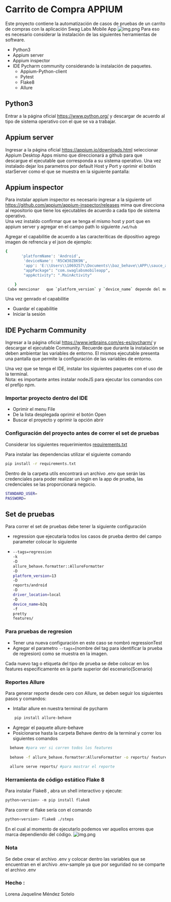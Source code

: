 
# Carrito de Compra APPIUM

Este proyecto contiene la automatización de casos de pruebas de un carrito de compras con la aplicación
Swag Labs Mobile App
![img.png](img/App_swaglabs.png)
Para eso es necesario considerar la instalación de las siguientes herramientas de software.

* Python3
* Appium server
* Appium inspector
* IDE Pycharm community considerando la instalación de paquetes.
    * Appium-Python-client
    * Pytest
    * Flake8
    * Allure

## Python3
Entrar a la página oficial https://www.python.org/ y descargar de acuerdo al tipo de sistema operativo con el que se va a trabajar.  

## Appium server
Ingresar a la página oficial https://appium.io/downloads.html seleccionar Appium Desktop Apps mismo que direccionará a github para que descargue el ejecutable que corresponda a su sistema operativo.
Una vez instalado dejar los parametros por default Host y Port y oprimir el botón starServer como el que se muestra en la siguiente pantalla:
   


## Appium inspector
Para instalar appium inspector es necesario ingresar a la siguiente url https://github.com/appium/appium-inspector/releases mima que direcciona al repositorio que tiene los ejecutables de acuerdo a cada tipo de sistema operativo.   
Una vez instaldo confirmar que se tenga el mismo host y port que en appium server y agregar en el campo path lo siguiente `/wd/hub`  
  
Agregar el capabilitie de acuerdo a las caracteriticas de dipositivo agrego imagen de refrencia y el json de ejemplo:  


  
```bash
{
       'platformName': 'Android',
        'deviceName': 'R5CW30Z8K9N',
        'app': 'E:\\Users\\1069257\\Documents\\baz_behave\\APP\\sauce_app.apk',
        "appPackage": "com.swaglabsmobileapp",
        "appActivity": ".MainActivity"

    }
 Cabe mencionar   que `platform_version` y `device_name` depende del modelo de dipositivo android a utilizar y en `app` modificar la ruta de la app acorde al path en la que se encuentre el proyecto descargado ya que la ruta que se muestra cambia acorde al dispositivo que se esta usando
```
Una vez genrado el capabilitie
* Guardar el capabilitie
* Iniciar la sesión


## IDE Pycharm Community
Ingresar a la página oficial https://www.jetbrains.com/es-es/pycharm/ y descargar el
ejecutable Community. Recuerde que durante la instalación se deben ambientar las variables de entorno.
El mismos ejecutable presenta una pantalla que permite la configuración de las variables de entorno. 

Una vez que se tenga el IDE, instalar los siguientes paquetes con el uso de la terminal.  
Nota: es importante antes instalar nodeJS para ejecutar los comandos con el prefijo npm. 


### Importar proyecto dentro del IDE
* Oprimir el menu File
* De la lista desplegada oprimir el botón Open
* Buscar el proyecto y oprimir la opción abrir


### Configuración del proyecto antes de correr el set de pruebas

Considerar los siguientes requerimientos [requirements.txt](requirements.txt)

Para instalar las dependencias utilizar el siguiente comando
  
 ```bash
pip install -r requirements.txt
``` 

Dentro de la carpeta utils encontrará un archivo .env que serán las credenciales para poder realizar un login en la app de prueba, las credenciales se las proporcionará negocio.
```bash
STANDARD_USER=
PASSWORD=
```

## Set de pruebas

Para correr el set de pruebas debe tener la siguiente configuración 

* regression que ejecutaría todos los casos de prueba
dentro del campo parameter colocar lo siguiente
* ```bash
  --tags=regression
  -k
  -D
  allure_behave.formatter::AllureFormatter
  -D
  platform_version=13
  -D
  reports/android
  -D
  driver_location=local
  -D
  device_name=b2q
  -f
  pretty
  features/
  ```  

### Para pruebas de regresion 
* Tener una nueva configuración en este caso se nombró regressionTest
* Agregar el parametro `--tags=`(nombre del tag para identificar la prueba de regresion) como se muestra en la imagen.

Cada nuevo tag o etiqueta del tipo de prueba se debe colocar en los features especificamente en la parte superior del escenario(Scenario)
  
### Reportes Allure  

Para generar reporte desde cero con Allure, se deben seguir los siguientes pasos y comandos:

* Intallar allure en nuestra terminal de pycharm 
```bash
    pip install allure-behave
  ```  
* Agregar el paquete allure-behave  
* Posicionarse hasta la carpeta Behave dentro de la terminal y correr los siguientes comandos
```bash
  behave #para ver si corren todos los features 
  
  behave -f allure_behave.formatter:AllureFormatter -o reports/ features # para generar la carpeta reports y correr las pruebas 
  
  allure serve reports/ #para mostrar el reporte
```
### Herramienta de código estático Flake 8
Para instalar Flake8 , abra un shell interactivo y ejecute:
```bash
python<version> -m pip install flake8
 ``` 
Para correr el flake sería con el comando
```bash
python<version> flake8 ./steps  
 ``` 
En el cual al momento de ejecutarlo podemos ver aquellos errores que marca dependiendo del código.
![img.png](img/flake8.png)
### Nota 
Se debe crear el archivo .env y colocar dentro las variables que se encuentran en el archivo .env-sample ya que por seguridad no se comparte el archivo .env

### Hecho :
Lorena Jaqueline Méndez Sotelo
